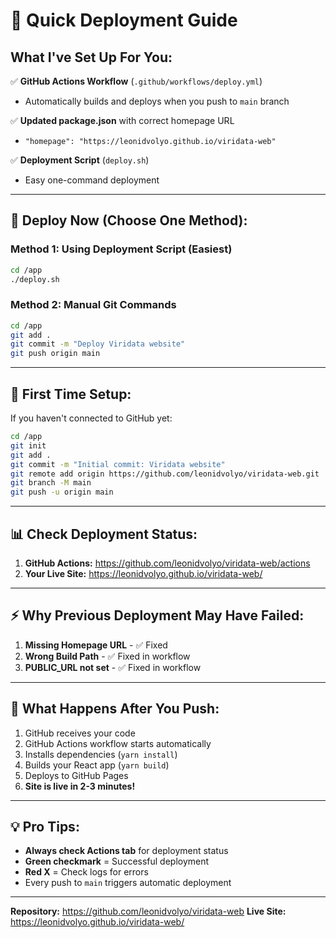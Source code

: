# 🚀 Quick Deployment Guide

## What I've Set Up For You:

✅ **GitHub Actions Workflow** (`.github/workflows/deploy.yml`)
- Automatically builds and deploys when you push to `main` branch

✅ **Updated package.json** with correct homepage URL
- `"homepage": "https://leonidvolyo.github.io/viridata-web"`

✅ **Deployment Script** (`deploy.sh`)
- Easy one-command deployment

---

## 🎯 Deploy Now (Choose One Method):

### Method 1: Using Deployment Script (Easiest)
```bash
cd /app
./deploy.sh
```

### Method 2: Manual Git Commands
```bash
cd /app
git add .
git commit -m "Deploy Viridata website"
git push origin main
```

---

## 🔧 First Time Setup:

If you haven't connected to GitHub yet:

```bash
cd /app
git init
git add .
git commit -m "Initial commit: Viridata website"
git remote add origin https://github.com/leonidvolyo/viridata-web.git
git branch -M main
git push -u origin main
```

---

## 📊 Check Deployment Status:

1. **GitHub Actions:** https://github.com/leonidvolyo/viridata-web/actions
2. **Your Live Site:** https://leonidvolyo.github.io/viridata-web/

---

## ⚡ Why Previous Deployment May Have Failed:

1. **Missing Homepage URL** - ✅ Fixed
2. **Wrong Build Path** - ✅ Fixed in workflow
3. **PUBLIC_URL not set** - ✅ Fixed in workflow

---

## 🎉 What Happens After You Push:

1. GitHub receives your code
2. GitHub Actions workflow starts automatically
3. Installs dependencies (`yarn install`)
4. Builds your React app (`yarn build`)
5. Deploys to GitHub Pages
6. **Site is live in 2-3 minutes!**

---

## 💡 Pro Tips:

- **Always check Actions tab** for deployment status
- **Green checkmark** = Successful deployment
- **Red X** = Check logs for errors
- Every push to `main` triggers automatic deployment

---

**Repository:** https://github.com/leonidvolyo/viridata-web
**Live Site:** https://leonidvolyo.github.io/viridata-web/
